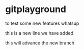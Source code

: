# gitplayground
to test some new features
whatsup


this is a new line we have added

this will advance the new branch
